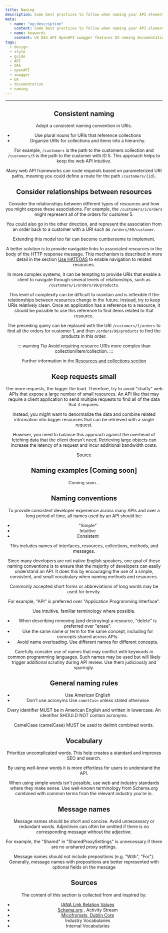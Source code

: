 ```yaml
---
title: Naming
description: Some best practices to follow when naming your API elements
meta:
  - name: "og:description"
    content: Some best practices to follow when naming your API elements
  - name: keywords
    content: UX OAS API OpenAPI swagger features UX naming documentation design
tags:
  - design
  - style
  - guide
  - API
  - OAS
  - openAPI
  - swagger
  - UX
  - documentation
  - naming
---
```


<Header/>

---

## Consistent naming

Adopt a consistent naming convention in URIs.

- Use plural nouns for URIs that reference collections
- Organize URIs for collections and items into a hierarchy.

For example, `/customers` is the path to the customers collection and `/customers/5` is the path to the customer with ID 5.
This approach helps to keep the web API intuitive.

Many web API frameworks can route requests based on parameterized URI paths,
meaning you could define a route for the path `/customers/{id}`.

## Consider relationships between resources

Consider the relationships between different types of resources and how you might expose these associations.
For example, the `/customers/5/orders` might represent all of the orders for customer 5.

You could also go in the other direction,
and represent the association from an order back to a customer with a URI such as `/orders/99/customer`.

Extending this model too far can become cumbersome to implement.

<!-- markdownlint-disable -->

A better solution is to provide navigable links to associated resources in the body of the HTTP response message.
This mechanism is described in more detail in the section [Use HATEOAS](https://docs.microsoft.com/en-us/azure/architecture/best-practices/api-design#use-hateoas-to-enable-navigation-to-related-resources) to enable navigation to related resources.

<!-- markdownlint-enable -->

In more complex systems, it can be tempting to provide URIs that enable a client to navigate through several levels of relationships, such as `/customers/1/orders/99/products`.

This level of complexity can be difficult to maintain and is inflexible if the relationships between resources change in the future.
Instead, try to keep URIs relatively clean.
Once an application has a reference to a resource, it should be possible to use this reference to find items related to that resource.

The preceding query can be replaced with the URI `/customers/1/orders` to find all the orders for customer 1,
and then `/orders/99/products` to find the products in this order.

::: warning Tip
Avoid requiring resource URIs more complex than collection/item/collection.
:::

Further information in the [Resources and collections section](resources-and-collections.md "Resources and collections section")

## Keep requests small

The more requests, the bigger the load.
Therefore, try to avoid "chatty" web APIs that expose a large number of small resources.
An API like that may require a client application to send multiple requests to find all of the data that it requires.

Instead, you might want to denormalize the data and combine related information into bigger resources
that can be retrieved with a single request.

However, you need to balance this approach against the overhead of fetching data that the client doesn't need.
Retrieving large objects can increase the latency of a request and incur additional bandwidth costs.

[Source](https://docs.microsoft.com/en-us/azure/architecture/best-practices/api-design)

## Naming examples [Coming soon]

Coming soon...

## Naming conventions

To provide consistent developer experience across many APIs and over a long period of time,
all names used by an API should be:

<!-- vale off -->

- "Simple"
- Intuitive
- Consistent

<!-- vale off -->

This includes names of interfaces, resources, collections, methods, and messages.

Since many developers are not native English speakers, one goal of these naming conventions is to ensure that the majority of developers can easily understand an API.
It does this by encouraging the use of a simple, consistent, and small vocabulary when naming methods and resources.

Commonly accepted short forms or abbreviations of long words may be used for brevity.

For example, "API" is preferred over "Application Programming Interface".

Use intuitive, familiar terminology where possible.

- When describing removing (and destroying) a resource, "delete" is preferred over "erase".
- Use the same name or term for the same concept, including for concepts shared across APIs.
- Avoid name overloading. Use different names for different concepts.

Carefully consider use of names that may conflict with keywords in common programming languages.
Such names may be used but will likely trigger additional scrutiny during API review.
Use them judiciously and sparingly.

## General naming rules

- Use American English
- Don't use acronyms
Use `camelCase` unless stated otherwise

Every identifier MUST be in American English and written in lowercase.
An identifier SHOULD NOT contain acronyms.

CamelCase (camelCase) MUST be used to delimit combined words.

## Vocabulary

Prioritize uncomplicated words.
This help creates a standard and improves SEO and search.

By using well-know words it is more effortless for users to understand the API.

When using simple words isn't possible, use web and industry standards where they make sense.
Use well-known terminology from Schema.org combined with common terms from the relevant industry you're in.

## Message names

Message names should be short and concise. Avoid unnecessary or redundant words.
Adjectives can often be omitted if there is no corresponding message without the adjective.

For example, the "Shared" in "SharedProxySettings" is unnecessary if there are no unshared proxy settings.

Message names should not include prepositions (e.g. "With", "For").
Generally, message names with prepositions are better represented with optional fields on the message

## Sources

The content of this section is collected from and inspired by:

- [IANA Link Relation Values](https://www.iana.org/assignments/link-relations/link-relations.xhtml)
- [Schema.org](http://schema.org/) ​, Activity Stream
- [Micofromats, Dublin Core](https://dublincore.org/)
- Industry Vocabularies
- Internal Vocabularies

